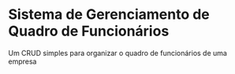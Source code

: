 # Sistema de Gerenciamento de Quadro de Funcionários
Um CRUD simples para organizar o quadro de funcionários de uma empresa
